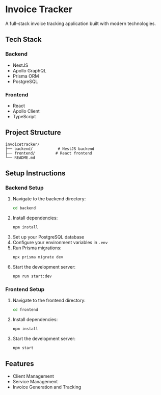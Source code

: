 # Invoice Tracker

A full-stack invoice tracking application built with modern technologies.

## Tech Stack

### Backend
- NestJS
- Apollo GraphQL
- Prisma ORM
- PostgreSQL

### Frontend
- React
- Apollo Client
- TypeScript

## Project Structure
```
invoicetracker/
├── backend/           # NestJS backend
├── frontend/         # React frontend
└── README.md
```

## Setup Instructions

### Backend Setup
1. Navigate to the backend directory:
   ```bash
   cd backend
   ```
2. Install dependencies:
   ```bash
   npm install
   ```
3. Set up your PostgreSQL database
4. Configure your environment variables in `.env`
5. Run Prisma migrations:
   ```bash
   npx prisma migrate dev
   ```
6. Start the development server:
   ```bash
   npm run start:dev
   ```

### Frontend Setup
1. Navigate to the frontend directory:
   ```bash
   cd frontend
   ```
2. Install dependencies:
   ```bash
   npm install
   ```
3. Start the development server:
   ```bash
   npm start
   ```

## Features
- Client Management
- Service Management
- Invoice Generation and Tracking